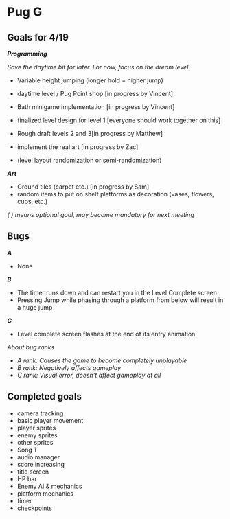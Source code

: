# Pug G

## Goals for 4/19
***Programming***

*Save the daytime bit for later. For now, focus on the dream level.*
- Variable height jumping (longer hold = higher jump)
- daytime level / Pug Point shop [in progress by Vincent]
- Bath minigame implementation [in progress by Vincent]
- finalized level design for level 1 [everyone should work together on this]
- Rough draft levels 2 and 3[in progress by Matthew]
- implement the real art [in progress by Zac]

- (level layout randomization or semi-randomization)

***Art***
- Ground tiles (carpet etc.) [in progress by Sam]
- random items to put on shelf platforms as decoration (vases, flowers, cups, etc.)

*( ) means optional goal, may become mandatory for next meeting*


## Bugs

***A***

- None

***B***

- The timer runs down and can restart you in the Level Complete screen
- Pressing Jump while phasing through a platform from below will result in a huge jump

***C***

- Level complete screen flashes at the end of its entry animation

*About bug ranks*
- *A rank: Causes the game to become completely unplayable*
- *B rank: Negatively affects gameplay*
- *C rank: Visual error, doesn't affect gameplay at all*

## Completed goals

- camera tracking
- basic player movement
- player sprites
- enemy sprites
- other sprites
- Song 1
- audio manager
- score increasing
- title screen
- HP bar
- Enemy AI & mechanics
- platform mechanics
- timer
- checkpoints
